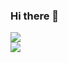 ### Hi there 👋
![](https://github-readme-stats.vercel.app/api/top-langs/?username=negbook&layout=compact&langs_count=5)  
![](https://card.exophase.com/2/0/129034.png?1640596912?28344217)

<!--
**negbook/negbook** is a ✨ _special_ ✨ repository because its `README.md` (this file) appears on your GitHub profile.

Here are some ideas to get you started:

- 🔭 I’m currently working on ...
- 🌱 I’m currently learning ...
- 👯 I’m looking to collaborate on ...
- 🤔 I’m looking for help with ...
- 💬 Ask me about ...
- 📫 How to reach me: ...
- 😄 Pronouns: ...
- ⚡ Fun fact: ...
-->
